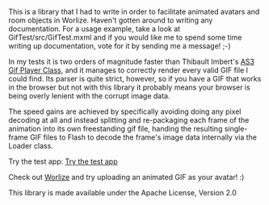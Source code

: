This is a library that I had to write in order to facilitate animated avatars and room objects in Worlize.  Haven't gotten around to writing any documentation.  For a usage example, take a look at GifTest/src/GifTest.mxml and if you would like me to spend some time writing up documentation, vote for it by sending me a message! ;-)

In my tests it is two orders of magnitude faster than Thibault Imbert's [AS3 Gif Player Class](http://www.bytearray.org/?p=95), and it manages to correctly render every valid GIF file I could find.  Its parser is quite strict, however, so if you have a GIF that works in the browser but not with this library it probably means your browser is being overly lenient with the corrupt image data.

The speed gains are achieved by specifically avoiding doing any pixel decoding at all and instead splitting and re-packaging each frame of the animation into its own freestanding gif file, handing the resulting single-frame GIF files to Flash to decode the frame's image data internally via the Loader class.

Try the test app:
[Try the test app](http://worlize.github.com/Flash-Animated-GIF-Library)

Check out [Worlize](http://www.worlize.com) and try uploading an animated GIF as your avatar!  :)

This library is made available under the Apache License, Version 2.0
